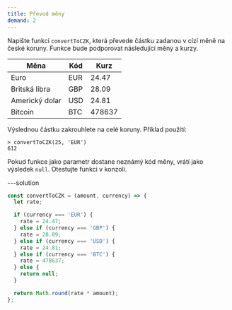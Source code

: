 ```yaml
---
title: Převod měny
demand: 2
---
```


Napište funkci `convertToCZK`, která převede částku zadanou v cízí měně na české koruny. Funkce bude podporovat následující měny a kurzy.

| Měna           | Kód | Kurz   |
| -------------- | --- | ------ |
| Euro           | EUR | 24.47  |
| Britská libra  | GBP | 28.09  |
| Americký dolar | USD | 24.81  |
| Bitcoin        | BTC | 478637 |

Výslednou částku zakrouhlete na celé koruny. Příklad použití:

```jscon
> convertToCZK(25, 'EUR')
612
```

Pokud funkce jako parametr dostane neznámý kód měny, vrátí jako výsledek `null`. Otestujte funkci v konzoli.

---solution

```js
const convertToCZK = (amount, currency) => {
  let rate;

  if (currency === 'EUR') {
    rate = 24.47;
  } else if (currency === 'GBP') {
    rate = 28.09;
  } else if (currency === 'USD') {
    rate = 24.81;
  } else if (currency === 'BTC') {
    rate = 478637;
  } else {
    return null;
  }

  return Math.round(rate * amount);
};
```
